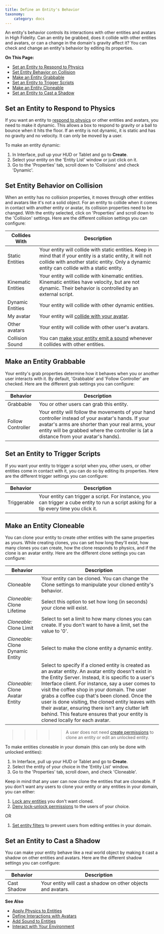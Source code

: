```yaml
---
title: Define an Entity's Behavior
taxonomy:
    category: docs
---
```


An entity's behavior controls its interactions with other entities and avatars in High Fidelity. Can an entity be grabbed, does it collide with other entities and avatars, or can a change in the domain's gravity affect it? You can check and change an entity's behavior by editing its properties.

**On This Page:**

+ [Set an Entity to Respond to Physics](#set-an-entity-to-respond-to-physics)
+ [Set Entity Behavior on Collision](#set-entity-behavior-on-collision)
+ [Make an Entity Grabbable](#make-an-entity-grabbable)
+ [Set an Entity to Trigger Scripts](#set-an-entity-to-trigger-scripts)
+ [Make an Entity Cloneable](#make-an-entity-cloneable)
+ [Set an Entity to Cast a Shadow](#set-an-entity-to-cast-a-shadow)


## Set an Entity to Respond to Physics

If you want an entity to [respond to physics](../entity-physics) or other entities and avatars, you need to make it dynamic. This allows a box to respond to gravity or a ball to bounce when it hits the floor. If an entity is not dynamic, it is static and has no gravity and no velocity. It can only be moved by a user.  

To make an entity dynamic:

1. In Interface, pull up your HUD or Tablet and go to **Create**.
2. Select your entity on the 'Entity List' window or just click on it. 
3. Go to the 'Properties' tab, scroll down to 'Collisions' and check 'Dynamic'.

## Set Entity Behavior on Collision

When an entity has no collision properties, it moves through other entities and avatars like it's not a solid object. For an entity to collide when it comes in contact with another entity or avatar, its collision properties need to be changed. With the entity selected, click on 'Properties' and scroll down to the 'Collision' settings. Here are the different collision settings you can configure:

| Collides With      | Description                                                  |
| ------------------ | ------------------------------------------------------------ |
| Static Entities    | Your entity will collide with static entities. Keep in mind that if your entity is a static entity, it will not collide with another static entity. Only a dynamic entity can collide with a static entity. |
| Kinematic Entities | Your entity will collide with kinematic entities. Kinematic entities have velocity, but are not dynamic. Their behavior is controlled by an external script. |
| Dynamic Entities   | Your entity will collide with other dynamic entities.        |
| My avatar          | Your entity will [collide with your avatar](../avatar-interactions). |
| Other avatars      | Your entity will collide with other user's avatars.          |
| Collision Sound    | You can [make your entity emit a sound](../add-sounds) whenever it collides with other entities. |

## Make an Entity Grabbable

Your entity's grab properties determine how it behaves when you or another user interacts with it. By default, 'Grabbable' and 'Follow Controller' are checked. Here are the different grab settings you can configure:

| Behavior          | Description                                                  |
| ----------------- | ------------------------------------------------------------ |
| Grabbable         | You or other users can grab this entity.                     |
| Follow Controller | Your entity will follow the movements of your hand controller instead of your avatar's hands. If your avatar's arms are shorter than your real arms, your entity will be grabbed where the controller is (at a distance from your avatar's hands). |

## Set an Entity to Trigger Scripts

If you want your entity to trigger a script when you, other users, or other entities come in contact with it, you can do so by editing its properties. Here are the different trigger settings you can configure:

| Behavior    | Description                                                  |
| ----------- | ------------------------------------------------------------ |
| Triggerable | Your entity can trigger a script. For instance, you can trigger a cube entity to run a script asking for a tip every time you click it. |

## Make an Entity Cloneable

You can clone your entity to create other entities with the same properties as yours. While creating clones, you can set how long they'll exist, how many clones you can create, how the clone responds to physics, and if the clone is an avatar entity. Here are the different clone settings you can configure:

| Behavior                          | Description                                                  |
| --------------------------------- | ------------------------------------------------------------ |
| Cloneable                         | Your entity can be cloned. You can change the Clone settings to manipulate your cloned entity's behavior. |
| *Cloneable:* Clone Lifetime       | Select this option to set how long (in seconds) your clone will exist. |
| *Cloneable:* Clone Limit          | Select to set a limit to how many clones you can create. If you don't want to have a limit, set the value to '0'. |
| *Cloneable:* Clone Dynamic Entity | Select to make the clone entity a dynamic entity.            |
| *Cloneable:* Clone Avatar Entity  | Select to specify if a cloned entity is created as an avatar entity. An avatar entity doesn't exist in the Entity Server. Instead, it is specific to a user's Interface client. For instance, say a user comes to visit the coffee shop in your domain. The user grabs a coffee cup that's been cloned. Once the user is done visiting, the cloned entity leaves with their avatar, ensuring there isn't any clutter left behind. This feature ensures that your entity is cloned locally for each avatar. |

> > > > > A user does not need [create permissions](../../../host/your-domain/secure-domain/#set-user-permissions) to clone an entity or edit an unlocked entity.

To make entities cloneable in your domain (this can only be done with unlocked entities):

1. In Interface, pull up your HUD or Tablet and go to **Create**.
2. Select the entity of your choice in the 'Entity List' window. 
3. Go to the 'Properties' tab, scroll down, and check 'Cloneable'.

Keep in mind that any user can now clone the entities that are cloneable. If you don't want any users to clone your entity or any entities in your domain, you can either:

1. [Lock any entities](../../../host/your-domain/secure-domain#lock-an-entity-in-your-domain) you don't want cloned. 
2. [Deny lock-unlock permissions](../../../host/your-domain/secure-domain#set-user-permissions) to the users of your choice. 

OR

1. [Set entity filters](../../../host/your-domain/secure-domain#set-an-entity-filter) to prevent users from editing entities in your domain.

## Set an Entity to Cast a Shadow

You can make your entity behave like a real world object by making it cast a shadow on other entities and avatars. Here are the different shadow settings you can configure:

| Behavior    | Description                                                  |
| ----------- | ------------------------------------------------------------ |
| Cast Shadow | Your entity will cast a shadow on other objects and avatars. |



**See Also**

+ [Apply Physics to Entities](../entity-physics)
+ [Define Interactions with Avatars](../avatar-interactions)
+ [Add Sound to Entities](../add-sounds)
+ [Interact with Your Environment](../../../explore/interact-objects)
